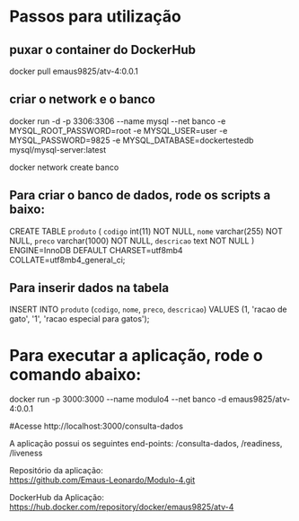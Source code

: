 # Passos para utilização 

## puxar o container do DockerHub

docker pull emaus9825/atv-4:0.0.1

## criar o network e o banco

docker run -d -p 3306:3306 --name mysql --net banco -e MYSQL_ROOT_PASSWORD=root -e MYSQL_USER=user -e MYSQL_PASSWORD=9825 -e MYSQL_DATABASE=dockertestedb mysql/mysql-server:latest

docker network create banco

## Para criar o banco de dados, rode os scripts a baixo:

CREATE TABLE `produto` (
  `codigo` int(11) NOT NULL,
  `nome` varchar(255) NOT NULL,
  `preco` varchar(1000) NOT NULL,
  `descricao` text NOT NULL
) ENGINE=InnoDB DEFAULT CHARSET=utf8mb4 COLLATE=utf8mb4_general_ci;

## Para inserir dados na tabela

INSERT INTO `produto` (`codigo`, `nome`, `preco`, `descricao`) VALUES
(1, 'racao de gato', '1', 'racao especial para gatos');

# Para executar a aplicação, rode o comando abaixo:

docker run -p 3000:3000 --name modulo4 --net banco -d emaus9825/atv-4:0.0.1

#Acesse http://localhost:3000/consulta-dados

A aplicação possui os seguintes end-points:
/consulta-dados,
/readiness,
/liveness

Repositório da aplicação: <br/>
https://github.com/Emaus-Leonardo/Modulo-4.git

DockerHub da Aplicação: <br/>
https://hub.docker.com/repository/docker/emaus9825/atv-4


